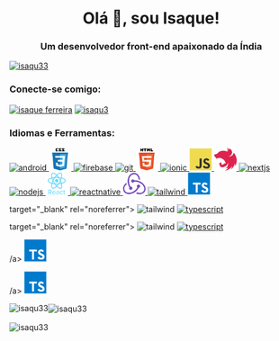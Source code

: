 <h1 align="center">Olá 👋, sou Isaque!</h1>
<h3 align="center">Um desenvolvedor front-end apaixonado da Índia</h3>

<p align="left"> <a href= "https://github.com/ryo-ma/github-profile-trophy"><img src="https://github-profile-trophy.vercel.app/?username=isaqu33" alt="isaqu33" / ></a> </p>

<h3 align="left">Conecte-se comigo:</h3>
<p align="left">
<a href="https://fb.com/isaque ferreira" target ="blank"><img align="center" src="https://raw.githubusercontent.com/rahuldkjain/github-profile-readme-generator/master/src/images/icons/Social/facebook.svg" alt ="isaque ferreira" altura="30"largura="40" /></a>
<a href="https://instagram.com/isaqu3" target="blank"><img align="center" src="https://raw.githubusercontent.com/rahuldkjain/github-profile-readme-generator/master/src/images/icons/Social/instagram.svg" alt="isaqu3" height="30" width="40" /></a>
</p>

<h3 align="left">Idiomas e Ferramentas:</h3>
<p align="left"> <a href="https://developer.android.com" target="_blank" rel="noreferrer"> <img src="https://raw.githubusercontent.com/devicons /devicon/master/icons/android/android-original-wordmark.svg" alt="android" width="40" height="40"/> </a> <a href="https://www.w3schools .com/css/" target="_blank" rel="noreferrer"> <img src="https://raw.githubusercontent.com/devicons/devicon/master/icons/css3/css3-original-wordmark.svg" alt="css3" width="40" height="40"/> </a> <a href="https://firebase.google.com/" target="_blank" rel="noreferrer"><img src="https://www.vectorlogo.zone/logos/firebase/firebase-icon.svg" alt="firebase" width="40" height="40"/> </a> <a href= "https://git-scm.com/" target="_blank" rel="noreferrer"> <img src="https://www.vectorlogo.zone/logos/git-scm/git-scm-icon. svg" alt="git" width="40" height="40"/> </a> <a href="https://www.w3.org/html/" target="_blank" rel="noreferrer "> <img src="https://raw.githubusercontent.com/devicons/devicon/master/icons/html5/html5-original-wordmark.svg" alt="html5" width="40" height="40" /> </a> <a href="https://ionicframework.com" target="_blank" rel="noreferrer"> <img src="https://upload.wikimedia.org/wikipedia/commons/d/d1/Ionic_Logo.svg" alt="ionic" width="40" height="40"/> </a> <a href="https://developer.mozilla.org/en-US/docs/Web/JavaScript" target="_blank " rel="noreferrer"> <img src="https://raw.githubusercontent.com/devicons/devicon/master/icons/javascript/javascript-original.svg" alt="javascript" width="40" height= "40"/> </a> <a href="https://nestjs.com/" target="_blank" rel="noreferrer"> <img src="https://raw.githubusercontent.com/devicons/devicon/master/icons/nestjs/nestjs-plain.svg" alt="nestjs" width="40" height="40"/> </a> <a href="https://nextjs. org/" target="_blank" rel="noreferrer"> <img src="https://cdn.worldvectorlogo.com/logos/nextjs-2.svg" alt="nextjs" width="40" height=" 40"/> </a> <a href="https://nodejs.org" target="_blank" rel="noreferrer"> <img src="https://raw.githubusercontent.com/devicons/devicon /master/icons/nodejs/nodejs-original-wordmark.svg" alt="nodejs" width="40" height="40"/> </a> <a href="https://reactjs.org/"target="_blank" rel="noreferrer"> <img src="https://raw.githubusercontent.com/devicons/devicon/master/icons/react/react-original-wordmark.svg" alt="react" largura ="40" height="40"/> </a> <a href="https://reactnative.dev/" target="_blank" rel="noreferrer"> <img src="https://reactnative .dev/img/header_logo.svg" alt="reactnative" width="40" height="40"/> </a> <a href="https://redux.js.org" target="_blank" rel="noreferrer"> <img src="https://raw.githubusercontent.com/devicons/devicon/master/icons/redux/redux-original.svg" alt="redux" width="40"height="40"/> </a> <a href="https://tailwindcss.com/" target="_blank" rel="noreferrer"> <img src="https://www.vectorlogo.zone /logos/tailwindcss/tailwindcss-icon.svg" alt="tailwind" width="40" height="40"/> </a> <a href="https://www.typescriptlang.org/" target= "_blank" rel="noreferrer"> <img src="https://raw.githubusercontent.com/devicons/devicon/master/icons/typescript/typescript-original.svg" alt="typescript" width="40" altura="40"/> </a> </p>target="_blank" rel="noreferrer"> <img src="https://www.vectorlogo.zone/logos/tailwindcss/tailwindcss-icon.svg" alt="tailwind" width="40" height="40 "/> </a> <a href="https://www.typescriptlang.org/" target="_blank" rel="noreferrer"> <img src="https://raw.githubusercontent.com/devicons /devicon/master/icons/typescript/typescript-original.svg" alt="typescript" width="40" height="40"/> </a> </p>target="_blank" rel="noreferrer"> <img src="https://www.vectorlogo.zone/logos/tailwindcss/tailwindcss-icon.svg" alt="tailwind" width="40" height="40 "/> </a> <a href="https://www.typescriptlang.org/" target="_blank" rel="noreferrer"> <img src="https://raw.githubusercontent.com/devicons /devicon/master/icons/typescript/typescript-original.svg" alt="typescript" width="40" height="40"/> </a> </p>/a> <a href="https://www.typescriptlang.org/" target="_blank" rel="noreferrer"> <img src="https://raw.githubusercontent.com/devicons/devicon/master /icons/typescript/typescript-original.svg" alt="typescript" width="40" height="40"/> </a> </p>/a> <a href="https://www.typescriptlang.org/" target="_blank" rel="noreferrer"> <img src="https://raw.githubusercontent.com/devicons/devicon/master /icons/typescript/typescript-original.svg" alt="typescript" width="40" height="40"/> </a> </p>

<p><img align="left" src="https://github-readme-stats.vercel.app/api/top-langs?username=isaqu33&show_icons=true&locale=en&layout=compact" alt="isaqu33" /> </p>

<p> <img align="center" src="https://github-readme-stats.vercel.app/api?username=isaqu33&show_icons=true&locale=en" alt="isaqu33" /> </p>

<p><img align="center" src="https://github-readme-streak-stats.herokuapp.com/?user=isaqu33&" alt="isaqu33" /></p>
